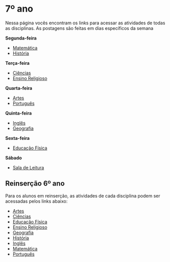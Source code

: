 # 7º ano
Nessa página vocês encontram os links para acessar as atividades de todas as disciplinas. As postagens são feitas em dias específicos da semana

**Segunda-feira**

- [Matemática](https://padlet.com/mkmdeoliveira/u235qg2c11gdqk66)
- [História](https://padlet.com/daianycrdemedeiros/oc0xhemqy9a15lkl)

**Terça-feira**

- [Ciências](https://padlet.com/fredericohorie/bjwr00kzhcsew307)
- [Ensino Religioso]()

**Quarta-feira**

- [Artes]()
- [Português](https://padlet.com/fredericohorie/zopskyd1jgmi032v)

**Quinta-feira**

- [Inglês]()
- [Geografia]()

**Sexta-feira**

- [Educação Física]()

**Sábado**

- [Sala de Leitura]()

## Reinserção 6º ano

Para os alunos em reinserção, as atividades de cada disciplina podem ser acessadas pelos links abaixo:

- [Artes](https://padlet.com/fredericohorie/2gstwa1bv3jrmpxe)
- [Ciências](https://padlet.com/fredericohorie/z8nc4as0gkkkqgue)
- [Educação Física]()
- [Ensino Religioso]()
- [Geografia]()
- [História](https://padlet.com/fredericohorie/hfhk3jzsvy1tnlox)
- [Inglês]()
- [Matemática](https://padlet.com/fredericohorie/23hfazf6rte146cd)
- [Português](https://padlet.com/fredericohorie/ua1b8ht90z702i38)


